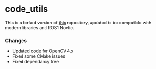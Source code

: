 # code_utils

This is a forked version of [this](https://github.com/gaowenliang/code_utils/) repository, updated to be compatible with modern libraries and ROS1 Noetic.

### Changes

- Updated code for OpenCV 4.x
- Fixed some CMake issues
- Fixed dependancy tree
